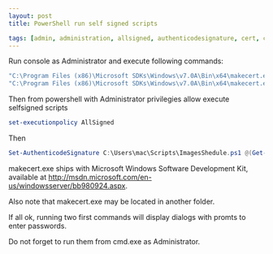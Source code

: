 ```yaml
---
layout: post
title: PowerShell run self signed scripts

tags: [admin, administration, allsigned, authenticodesignature, cert, certificate, cmd, executionpolicy, makecert, powershell, ps, ps1, shell, sign]
---
```


Run console as Administrator and execute following commands:

```powershell
"C:\Program Files (x86)\Microsoft SDKs\Windows\v7.0A\Bin\x64\makecert.exe" -n "CN=PowerShell Local Certificate Root" -a sha1 -eku 1.3.6.1.5.5.7.3.3 -r -sv root.pvk root.cer -ss Root -sr localMachine
"C:\Program Files (x86)\Microsoft SDKs\Windows\v7.0A\Bin\x64\makecert.exe" -pe -n "CN=PowerShell User" -ss MY -a sha1 -eku 1.3.6.1.5.5.7.3.3 -iv root.pvk -ic root.cer
```

Then from powershell with Administrator privilegies allow execute selfsigned scripts

```powershell
set-executionpolicy AllSigned
```

Then

```powershell
Set-AuthenticodeSignature C:\Users\mac\Scripts\ImagesShedule.ps1 @(Get-ChildItem cert:\CurrentUser\My -codesigning)[0]
```

makecert.exe ships with Microsoft Windows Software Development Kit, available at http://msdn.microsoft.com/en-us/windowsserver/bb980924.aspx.

Also note that makecert.exe may be located in another folder.

If all ok, running two first commands will display dialogs with promts to enter passwords.

Do not forget to run them from cmd.exe as Administrator.
